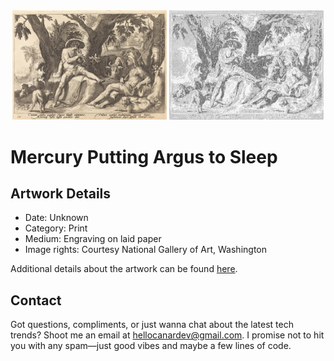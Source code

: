 <html>

<div align="center">
    <img width="49%" src="artwork.jpg" alt="artwork"/>
    <img width="49%" src="ascii_artwork.jpg" alt="artwork ASCII"/>
</div>

# Mercury Putting Argus to Sleep

## Artwork Details

- Date: Unknown
- Category: Print
- Medium: Engraving on laid paper
- Image rights: Courtesy National Gallery of Art, Washington

Additional details about the artwork can be found [here](https://www.artsy.net/artwork/workshop-of-hendrik-goltzius-after-hendrik-goltzius-mercury-putting-argus-to-sleep).

## Contact

Got questions, compliments, or just wanna chat about the latest tech trends? Shoot me an email
at [hellocanardev@gmail.com](mailto:hellocanardev@gmail.com). I promise not to hit you with any spam—just good vibes and
maybe a few lines of code.

</html>
